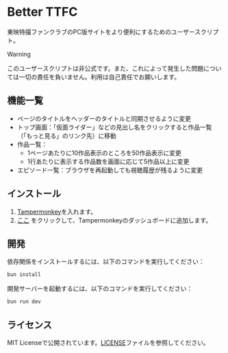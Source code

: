 # Better TTFC

東映特撮ファンクラブのPC版サイトをより便利にするためのユーザースクリプト。

> [!WARNING]
> このユーザースクリプトは非公式です。また、これによって発生した問題については一切の責任を負いません。利用は自己責任でお願いします。

## 機能一覧

- ページのタイトルをヘッダーのタイトルと同期させるように変更
- トップ画面：「仮面ライダー」などの見出し名をクリックすると作品一覧（「もっと見る」のリンク先）に移動
- 作品一覧：
  - 1ページあたりに10作品表示のところを50作品表示に変更
  - 1行あたりに表示する作品数を画面に応じて5作品以上に変更
- エピソード一覧：ブラウザを再起動しても視聴履歴が残るように変更

## インストール

1. [Tampermonkey](https://www.tampermonkey.net/)を入れます。
2. [ここ](https://raw.githubusercontent.com/sevenc-nanashi/better-ttfc/built/index.user.js) をクリックして、Tampermonkeyのダッシュボードに追加します。

## 開発

依存関係をインストールするには、以下のコマンドを実行してください：

```bash
bun install
```

開発サーバーを起動するには、以下のコマンドを実行してください：

```bash
bun run dev
```

## ライセンス

MIT Licenseで公開されています。[LICENSE](./LICENSE)ファイルを参照してください。
